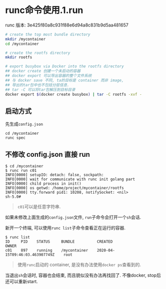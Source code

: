 # runc命令使用.1.run

runc 版本: 3e425f80a8c931f88e6d94a8c831b9d5aa481657

```bash
# create the top most bundle directory
mkdir /mycontainer
cd /mycontainer

# create the rootfs directory
mkdir rootfs

# export busybox via Docker into the rootfs directory
## docker create 创建一个未启动的容器
## docker export 可以导出容器的整个文件系统
## 与 docker save 不同, ta的目标是 container 而非 image, 
## 导出的tar包中也不包括分层信息.
## tar -C 可以将tar包解压到目标目录
docker export $(docker create busybox) | tar -C rootfs -xvf -
```

## 启动方式

先生成`config.json`

```
cd /mycontainer
runc spec
```

## 不修改 config.json 直接 run

```log
$ cd /mycontainer
$ runc run c01
INFO[0000] setupIO: detach: false, sockpath:
INFO[0000] wait for communicate with runc init golang part
INFO[0000] child process in init()
INFO[0000] os getwd: /home/project/mycontainer/rootfs
INFO[0000] tty.forward pid1: 10208, notifySocket: <nil>
sh-5.0#
```

> `c01`可以是任意字符串.

如果未修改上面生成的`config.json`文件, `run`子命令会打开一个`sh`会话.

新开一个终端, 可以使用`runc list`子命令查看正在运行的容器.

```console
$ runc list
ID     PID    STATUS     BUNDLE          CREATED                           OWNER
c01    897    running    /mycontainer    2020-04-15T09:46:03.463907749Z    root
```

> 使用`runc`启动的 container, 是没有办法使用`docker ps`查看到的.

当退出`sh`会话时, 容器也会结束, 而且貌似没有办法再找回了. 不像docker, stop后还可以重新start.
